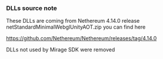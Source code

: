 ### DLLs source note

These DLLs are coming from Nethereum 4.14.0 release netStandardMinimalWebglUnityAOT.zip
you can find here

https://github.com/Nethereum/Nethereum/releases/tag/4.14.0

DLLs not used by Mirage SDK were removed